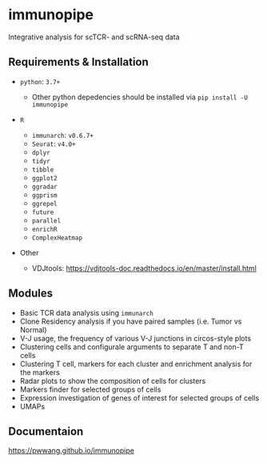 # immunopipe

Integrative analysis for scTCR- and scRNA-seq data

## Requirements & Installation

- `python`: `3.7+`
    - Other python depedencies should be installed via `pip install -U immunopipe`

- `R`
  - `immunarch`: `v0.6.7+`
  - `Seurat`: `v4.0+`
  - `dplyr`
  - `tidyr`
  - `tibble`
  - `ggplot2`
  - `ggradar`
  - `ggprism`
  - `ggrepel`
  - `future`
  - `parallel`
  - `enrichR`
  - `ComplexHeatmap`

- Other
  - VDJtools: https://vdjtools-doc.readthedocs.io/en/master/install.html

## Modules

- Basic TCR data analysis using `immunarch`
- Clone Residency analysis if you have paired samples (i.e. Tumor vs Normal)
- V-J usage, the frequency of various V-J junctions in circos-style plots
- Clustering cells and configurale arguments to separate T and non-T cells
- Clustering T cell, markers for each cluster and enrichment analysis for the markers
- Radar plots to show the composition of cells for clusters
- Markers finder for selected groups of cells
- Expression investigation of genes of interest for selected groups of cells
- UMAPs

## Documentaion

https://pwwang.github.io/immunopipe
